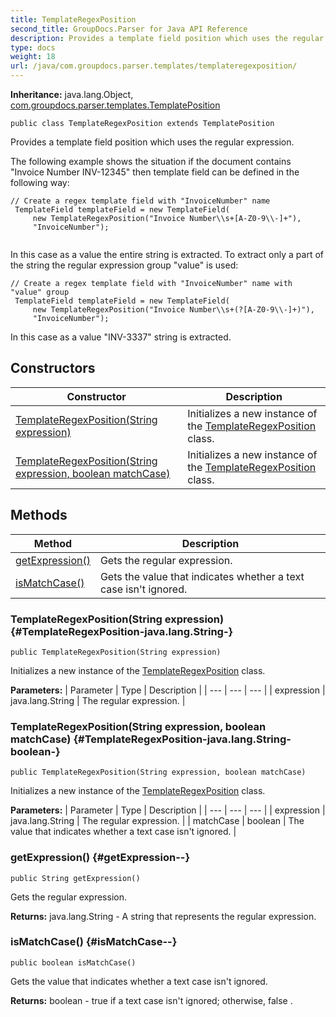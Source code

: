 ```yaml
---
title: TemplateRegexPosition
second_title: GroupDocs.Parser for Java API Reference
description: Provides a template field position which uses the regular expression.
type: docs
weight: 18
url: /java/com.groupdocs.parser.templates/templateregexposition/
---
```

**Inheritance:**
java.lang.Object, [com.groupdocs.parser.templates.TemplatePosition](../../com.groupdocs.parser.templates/templateposition)
```
public class TemplateRegexPosition extends TemplatePosition
```

Provides a template field position which uses the regular expression.

The following example shows the situation if the document contains "Invoice Number INV-12345" then template field can be defined in the following way:

```
// Create a regex template field with "InvoiceNumber" name
 TemplateField templateField = new TemplateField(
     new TemplateRegexPosition("Invoice Number\\s+[A-Z0-9\\-]+"),
     "InvoiceNumber");
 
```

In this case as a value the entire string is extracted. To extract only a part of the string the regular expression group "value" is used:

```
// Create a regex template field with "InvoiceNumber" name with "value" group
 TemplateField templateField = new TemplateField(
     new TemplateRegexPosition("Invoice Number\\s+(?[A-Z0-9\\-]+)"),
     "InvoiceNumber");
```

In this case as a value "INV-3337" string is extracted.
## Constructors

| Constructor | Description |
| --- | --- |
| [TemplateRegexPosition(String expression)](#TemplateRegexPosition-java.lang.String-) | Initializes a new instance of the [TemplateRegexPosition](../../com.groupdocs.parser.templates/templateregexposition) class. |
| [TemplateRegexPosition(String expression, boolean matchCase)](#TemplateRegexPosition-java.lang.String-boolean-) | Initializes a new instance of the [TemplateRegexPosition](../../com.groupdocs.parser.templates/templateregexposition) class. |
## Methods

| Method | Description |
| --- | --- |
| [getExpression()](#getExpression--) | Gets the regular expression. |
| [isMatchCase()](#isMatchCase--) | Gets the value that indicates whether a text case isn't ignored. |
### TemplateRegexPosition(String expression) {#TemplateRegexPosition-java.lang.String-}
```
public TemplateRegexPosition(String expression)
```


Initializes a new instance of the [TemplateRegexPosition](../../com.groupdocs.parser.templates/templateregexposition) class.

**Parameters:**
| Parameter | Type | Description |
| --- | --- | --- |
| expression | java.lang.String | The regular expression. |

### TemplateRegexPosition(String expression, boolean matchCase) {#TemplateRegexPosition-java.lang.String-boolean-}
```
public TemplateRegexPosition(String expression, boolean matchCase)
```


Initializes a new instance of the [TemplateRegexPosition](../../com.groupdocs.parser.templates/templateregexposition) class.

**Parameters:**
| Parameter | Type | Description |
| --- | --- | --- |
| expression | java.lang.String | The regular expression. |
| matchCase | boolean | The value that indicates whether a text case isn't ignored. |

### getExpression() {#getExpression--}
```
public String getExpression()
```


Gets the regular expression.

**Returns:**
java.lang.String - A string that represents the regular expression.
### isMatchCase() {#isMatchCase--}
```
public boolean isMatchCase()
```


Gets the value that indicates whether a text case isn't ignored.

**Returns:**
boolean -  true  if a text case isn't ignored; otherwise,  false .
